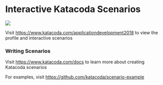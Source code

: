 # Interactive Katacoda Scenarios

[![](http://shields.katacoda.com/katacoda/applicationdevelopment2018/count.svg)](https://www.katacoda.com/applicationdevelopment2018 "Get your profile on Katacoda.com")

Visit https://www.katacoda.com/applicationdevelopment2018 to view the profile and interactive scenarios

### Writing Scenarios
Visit https://www.katacoda.com/docs to learn more about creating Katacoda scenarios

For examples, visit https://github.com/katacoda/scenario-example
